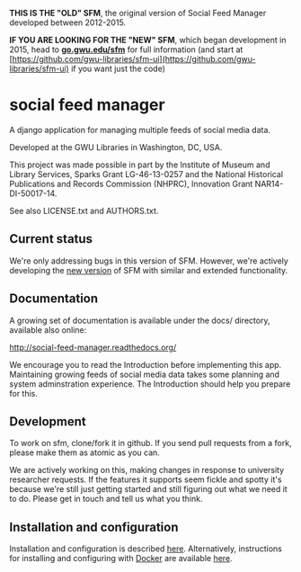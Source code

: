 __THIS IS THE "OLD" SFM__, the original
version of Social Feed Manager developed between 2012-2015.

__IF YOU ARE LOOKING FOR THE "NEW" SFM__, which began development in 2015, head to __[go.gwu.edu/sfm](http://go.gwu.edu/sfm)__ for full information (and start at [https://github.com/gwu-libraries/sfm-ui](https://github.com/gwu-libraries/sfm-ui) if you want just the code)


social feed manager
===================

A django application for managing multiple feeds of social media data.

Developed at the GWU Libraries in Washington, DC, USA.

This project was made possible in part by the Institute of Museum and
Library Services, Sparks Grant LG-46-13-0257 and the National 
Historical Publications and Records Commission (NHPRC), Innovation Grant
NAR14-DI-50017-14.

See also LICENSE.txt and AUTHORS.txt.

Current status
--------------

We're only addressing bugs in this version of SFM. However, we're actively
developing the [new version](http://go.gwu.edu/sfm) of SFM with similar and extended functionality.

Documentation
-------------

A growing set of documentation is available under the docs/ directory,
available also online:

  http://social-feed-manager.readthedocs.org/

We encourage you to read the Introduction before implementing this app.
Maintaining growing feeds of social media data takes some planning
and system adminstration experience.  The Introduction should help you
prepare for this.


Development
-----------

To work on sfm, clone/fork it in github.  If you send pull requests from
a fork, please make them as atomic as you can.

We are actively working on this, making changes in response to university
researcher requests.  If the features it supports seem fickle and spotty
it's because we're still just getting started and still figuring out
what we need it to do.  Please get in touch and tell us what you think.

Installation and configuration
------------------------------

Installation and configuration is described [here](http://social-feed-manager.readthedocs.org/en/m5_003/install.html).
Alternatively, instructions for installing and configuring with [Docker](http://www.docker.com/) are available [here](https://github.com/gwu-libraries/social-feed-manager/blob/master/docker/README.md).

